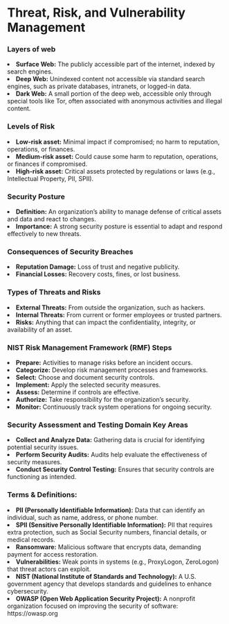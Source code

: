 

<h1>Threat, Risk, and Vulnerability Management</h1>
<h3>Layers of web</h3>
<li><strong>Surface Web:</strong> The publicly accessible part of the internet, indexed by search engines.</li>
<li><strong>Deep Web:</strong> Unindexed content not accessible via standard search engines, such as private databases, intranets, or logged-in data.</li>
<li><strong>Dark Web:</strong> A small portion of the deep web, accessible only through special tools like Tor, often associated with anonymous activities and illegal content.</li>
<h3>Levels of Risk</h3>
<li><strong>Low-risk asset:</strong> Minimal impact if compromised; no harm to reputation, operations, or finances.</li>
<li><strong>Medium-risk asset:</strong> Could cause some harm to reputation, operations, or finances if compromised.</li>
<li><strong>High-risk asset:</strong> Critical assets protected by regulations or laws (e.g., Intellectual Property, PII, SPII).</li>
<h3>Security Posture</h3>
<li><strong>Definition:</strong> An organization’s ability to manage defense of critical assets and data and react to changes.</li>
<li><strong>Importance:</strong> A strong security posture is essential to adapt and respond effectively to new threats.</li>
<h3>Consequences of Security Breaches</h3>
<li><strong>Reputation Damage:</strong> Loss of trust and negative publicity.</li>
<li><strong>Financial Losses:</strong> Recovery costs, fines, or lost business.</li>
<h3>Types of Threats and Risks</h3>
<li><strong>External Threats:</strong> From outside the organization, such as hackers.</li>
<li><strong>Internal Threats:</strong> From current or former employees or trusted partners.</li>
<li><strong>Risks:</strong> Anything that can impact the confidentiality, integrity, or availability of an asset.</li>
<h3>NIST Risk Management Framework (RMF) Steps</h3>
<li><strong>Prepare:</strong> Activities to manage risks before an incident occurs.</li>
<li><strong>Categorize:</strong> Develop risk management processes and frameworks.</li>
<li><strong>Select:</strong> Choose and document security controls.</li>
<li><strong>Implement:</strong> Apply the selected security measures.</li>
<li><strong>Assess:</strong> Determine if controls are effective.</li>
<li><strong>Authorize:</strong> Take responsibility for the organization’s security.</li>
<li><strong>Monitor:</strong> Continuously track system operations for ongoing security.</li>
<h3>Security Assessment and Testing Domain Key Areas</h3>
<li><strong>Collect and Analyze Data:</strong> Gathering data is crucial for identifying potential security issues.</li>
<li><strong>Perform Security Audits:</strong> Audits help evaluate the effectiveness of security measures.</li>
<li><strong>Conduct Security Control Testing:</strong> Ensures that security controls are functioning as intended.</li>
<h3>Terms & Definitions:</h3>
<li><strong>PII (Personally Identifiable Information):</strong> Data that can identify an individual, such as name, address, or phone number.</li>
<li><strong>SPII (Sensitive Personally Identifiable Information):</strong> PII that requires extra protection, such as Social Security numbers, financial details, or medical records.</li>
<li><strong>Ransomware:</strong> Malicious software that encrypts data, demanding payment for access restoration.</li>
<li><strong>Vulnerabilities:</strong> Weak points in systems (e.g., ProxyLogon, ZeroLogon) that threat actors can exploit.</li>
<li><strong>NIST (National Institute of Standards and Technology):</strong> A U.S. government agency that develops standards and guidelines to enhance cybersecurity.</li>
<li><strong>OWASP (Open Web Application Security Project):</strong> A nonprofit organization focused on improving the security of software: https://owasp.org</li>




